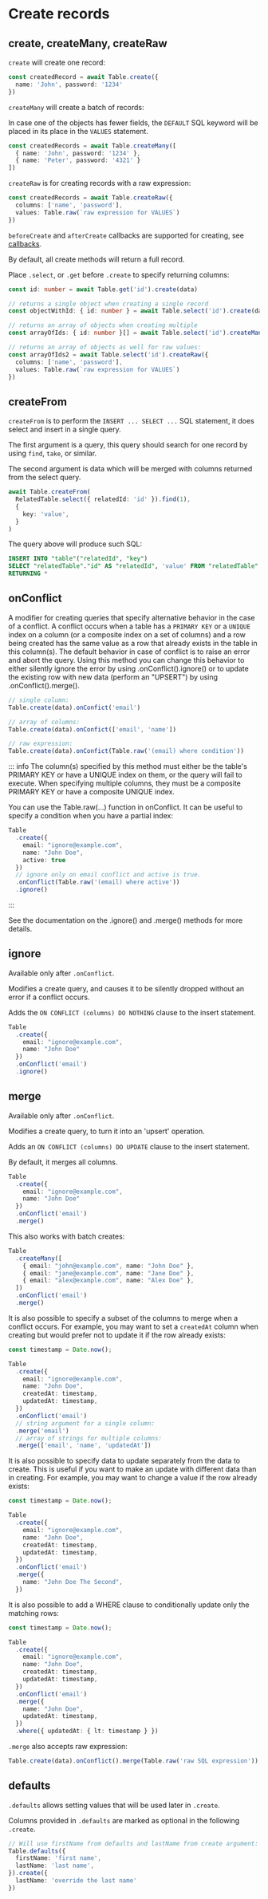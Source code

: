 # Create records

## create, createMany, createRaw

`create` will create one record:

```ts
const createdRecord = await Table.create({
  name: 'John', password: '1234'
})
```

`createMany` will create a batch of records:

In case one of the objects has fewer fields, the `DEFAULT` SQL keyword will be placed in its place in the `VALUES` statement.

```ts
const createdRecords = await Table.createMany([
  { name: 'John', password: '1234' },
  { name: 'Peter', password: '4321' }
])
```

`createRaw` is for creating records with a raw expression:

```ts
const createdRecords = await Table.createRaw({
  columns: ['name', 'password'],
  values: Table.raw(`raw expression for VALUES`)
})
```

`beforeCreate` and `afterCreate` callbacks are supported for creating, see [callbacks](#callbacks).

By default, all create methods will return a full record.

Place `.select`, or `.get` before `.create` to specify returning columns:

```ts
const id: number = await Table.get('id').create(data)

// returns a single object when creating a single record
const objectWithId: { id: number } = await Table.select('id').create(data)

// returns an array of objects when creating multiple
const arrayOfIds: { id: number }[] = await Table.select('id').createMany([one, two])

// returns an array of objects as well for raw values:
const arrayOfIds2 = await Table.select('id').createRaw({
  columns: ['name', 'password'],
  values: Table.raw(`raw expression for VALUES`)
})
```

## createFrom

`createFrom` is to perform the `INSERT ... SELECT ...` SQL statement, it does select and insert in a single query.

The first argument is a query, this query should search for one record by using `find`, `take`, or similar.

The second argument is data which will be merged with columns returned from the select query.

```ts
await Table.createFrom(
  RelatedTable.select({ relatedId: 'id' }).find(1),
  {
    key: 'value',
  }
)
```

The query above will produce such SQL:

```sql
INSERT INTO "table"("relatedId", "key")
SELECT "relatedTable"."id" AS "relatedId", 'value' FROM "relatedTable"
RETURNING *
```

## onConflict

A modifier for creating queries that specify alternative behavior in the case of a conflict.
A conflict occurs when a table has a `PRIMARY KEY` or a `UNIQUE` index on a column
(or a composite index on a set of columns) and a row being created has the same value as a row
that already exists in the table in this column(s).
The default behavior in case of conflict is to raise an error and abort the query.
Using this method you can change this behavior to either silently ignore the error by using .onConflict().ignore()
or to update the existing row with new data (perform an "UPSERT") by using .onConflict().merge().

```ts
// single column:
Table.create(data).onConfict('email')

// array of columns:
Table.create(data).onConfict(['email', 'name'])

// raw expression:
Table.create(data).onConfict(Table.raw('(email) where condition'))
```

::: info
The column(s) specified by this method must either be the table's PRIMARY KEY or have a UNIQUE index on them, or the query will fail to execute.
When specifying multiple columns, they must be a composite PRIMARY KEY or have a composite UNIQUE index.

You can use the Table.raw(...) function in onConflict.
It can be useful to specify a condition when you have a partial index:

```ts
Table
  .create({
    email: "ignore@example.com",
    name: "John Doe",
    active: true
  })
  // ignore only on email conflict and active is true.
  .onConflict(Table.raw('(email) where active'))
  .ignore()
```
:::

See the documentation on the .ignore() and .merge() methods for more details.

## ignore

Available only after `.onConflict`.

Modifies a create query, and causes it to be silently dropped without an error if a conflict occurs.

Adds the `ON CONFLICT (columns) DO NOTHING` clause to the insert statement.

```ts
Table
  .create({
    email: "ignore@example.com",
    name: "John Doe"
  })
  .onConflict('email')
  .ignore()
```

## merge

Available only after `.onConflict`.

Modifies a create query, to turn it into an 'upsert' operation.

Adds an `ON CONFLICT (columns) DO UPDATE` clause to the insert statement.

By default, it merges all columns.

```ts
Table
  .create({
    email: "ignore@example.com",
    name: "John Doe"
  })
  .onConflict('email')
  .merge()
```

This also works with batch creates:

```ts
Table
  .createMany([
    { email: "john@example.com", name: "John Doe" },
    { email: "jane@example.com", name: "Jane Doe" },
    { email: "alex@example.com", name: "Alex Doe" },
  ])
  .onConflict('email')
  .merge()
```

It is also possible to specify a subset of the columns to merge when a conflict occurs.
For example, you may want to set a `createdAt` column when creating but would prefer not to update it if the row already exists:

```ts
const timestamp = Date.now();

Table
  .create({
    email: "ignore@example.com",
    name: "John Doe",
    createdAt: timestamp,
    updatedAt: timestamp,
  })
  .onConflict('email')
  // string argument for a single column:
  .merge('email')
  // array of strings for multiple columns:
  .merge(['email', 'name', 'updatedAt'])
```

It is also possible to specify data to update separately from the data to create.
This is useful if you want to make an update with different data than in creating.
For example, you may want to change a value if the row already exists:

```ts
const timestamp = Date.now();

Table
  .create({
    email: "ignore@example.com",
    name: "John Doe",
    createdAt: timestamp,
    updatedAt: timestamp,
  })
  .onConflict('email')
  .merge({
    name: "John Doe The Second",
  })
```

It is also possible to add a WHERE clause to conditionally update only the matching rows:

```ts
const timestamp = Date.now();

Table
  .create({
    email: "ignore@example.com",
    name: "John Doe",
    createdAt: timestamp,
    updatedAt: timestamp,
  })
  .onConflict('email')
  .merge({
    name: "John Doe",
    updatedAt: timestamp,
  })
  .where({ updatedAt: { lt: timestamp } })
```

`.merge` also accepts raw expression:

```ts
Table.create(data).onConflict().merge(Table.raw('raw SQL expression'))
```

## defaults

`.defaults` allows setting values that will be used later in `.create`.

Columns provided in `.defaults` are marked as optional in the following `.create`.

```ts
// Will use firstName from defaults and lastName from create argument:
Table.defaults({
  firstName: 'first name',
  lastName: 'last name',
}).create({
  lastName: 'override the last name'
})
```
